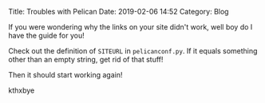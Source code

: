 Title: Troubles with Pelican
Date: 2019-02-06 14:52
Category: Blog

If you were wondering why the links on your site 
didn't work, well boy do I have the guide for you!

Check out the definition of `SITEURL` in `pelicanconf.py`.
If it equals something other than an empty string, get rid
of that stuff! 

Then it should start working again!

kthxbye